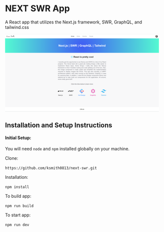 # NEXT SWR App

A React app that utilizes the Next.js framework, SWR, GraphQL, and tailwind.css

![image](https://github.com/ksmith0813/next-swr/blob/main/public/app-screenshot.png)

## Installation and Setup Instructions

#### Initial Setup:

You will need `node` and `npm` installed globally on your machine.

Clone:

`https://github.com/ksmith0813/next-swr.git`

Installation:

`npm install`

To build app:

`npm run build`

To start app:

`npm run dev`

